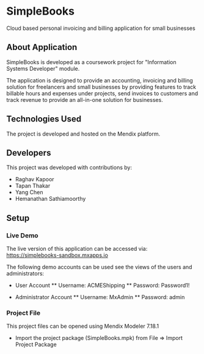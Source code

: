 # SimpleBooks
Cloud based personal invoicing and billing application for small businesses

## About Application

SimpleBooks is developed as a coursework project for "Information Systems Developer" module.

The application is designed to provide an accounting, invoicing and billing solution for freelancers and small businesses by providing features to track billable hours and expenses under projects, send invoices to customers and track revenue to provide an all-in-one solution for businesses.

## Technologies Used

The project is developed and hosted on the Mendix platform.

## Developers

This project was developed with contributions by:

* Raghav Kapoor
* Tapan Thakar
* Yang Chen
* Hemanathan Sathiamoorthy

## Setup

### Live Demo
The live version of this application can be accessed via: https://simplebooks-sandbox.mxapps.io

The following demo accounts can be used see the views of the users and administrators:

* User Account
** Username: ACMEShipping
** Password: Password1!

* Administrator Account
** Username: MxAdmin
** Password: admin

### Project File
This project files can be opened using Mendix Modeler 7.18.1
* Import the project package (SimpleBooks.mpk) from File => Import Project Package
